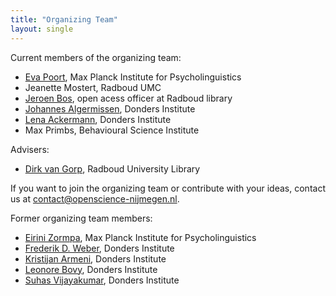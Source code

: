 ```yaml
---
title: "Organizing Team"
layout: single
---
```


Current members of the organizing team:

- [Eva Poort](https://www.mpi.nl/people/poort-eva), Max Planck Institute for Psycholinguistics
- Jeanette Mostert, Radboud UMC
- [Jeroen Bos](https://www.rug.nl/staff/jeroen.bos/), open acess officer at Radboud library
- [Johannes Algermissen](https://www.ru.nl/english/people/algermissen-j/), Donders Institute
- [Lena Ackermann](https://www.ru.nl/english/people/ackermann-l/), Donders Institute
- Max Primbs, Behavioural Science Institute

Advisers:
- [Dirk van Gorp](https://www.ru.nl/english/people/gorp-d-van/), Radboud University Library

If you want to join the organizing team or contribute with your ideas, contact us at contact@openscience-nijmegen.nl.

Former organizing team members:

- [Eirini Zormpa](https://www.mpi.nl/people/zormpa-eirini), Max Planck Institute for Psycholinguistics
- [Frederik D. Weber](https://www.ru.nl/english/people/weber-f/), Donders Institute
- [Kristijan Armeni](https://www.ru.nl/english/people/armeni-k/), Donders Institute
- [Leonore Bovy](https://www.ru.nl/english/people/bovy-l/), Donders Institute
- [Suhas Vijayakumar](http://suhasvijayakumar.in/), Donders Institute
